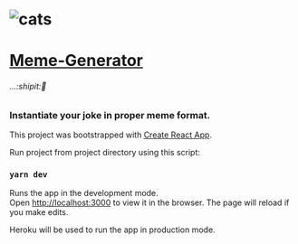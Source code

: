 # ![cats]

# [Meme-Generator](https://meme-g.herokuapp.com/ "view on Heroku")

###### _...:shipit::rocket:_

### Instantiate your joke in proper meme format.

This project was bootstrapped with [Create React App](https://github.com/facebook/create-react-app).

Run project from project directory using this script:

### `yarn dev`

Runs the app in the development mode.<br />
Open [http://localhost:3000](http://localhost:3000) to view it in the browser.
The page will reload if you make edits.<br />

Heroku will be used to run the app in production mode.

[cats]: https://imgur.com/hxelyYP.jpg
